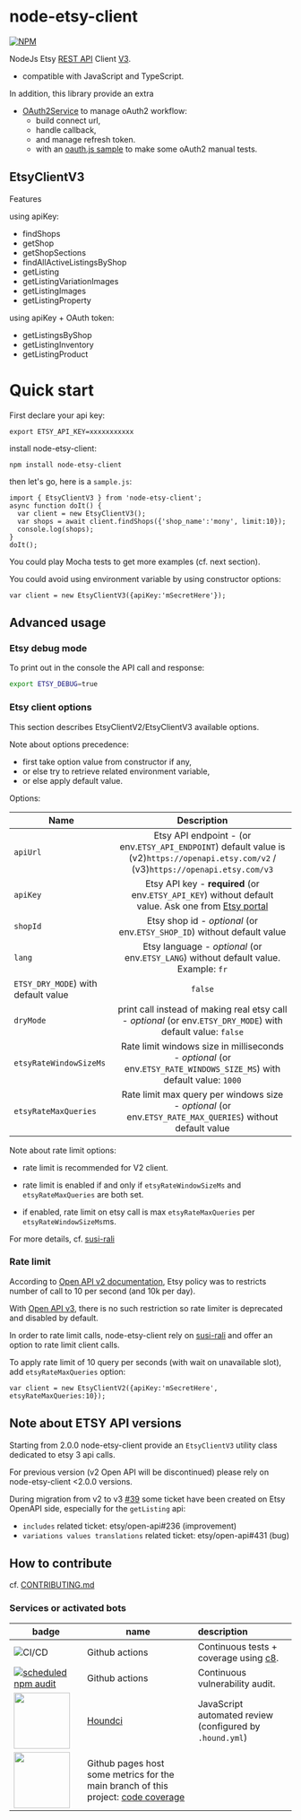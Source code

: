 # node-etsy-client

[![NPM](https://nodei.co/npm/node-etsy-client.png?compact=true)](https://npmjs.org/package/node-etsy-client)

NodeJs Etsy [REST API](https://www.etsy.com/developers/documentation) Client [V3](https://developers.etsy.com/documentation/).

- compatible with JavaScript and TypeScript.

In addition, this library provide an extra 
- [OAuth2Service](./src/OAuth2Service.js) to manage oAuth2 workflow:
  - build connect url, 
  - handle callback, 
  - and manage refresh token.
  - with an [oauth.js sample](src/sample/oauth.js) to make some oAuth2 manual tests.


## EtsyClientV3
Features

using apiKey:
- findShops
- getShop
- getShopSections
- findAllActiveListingsByShop
- getListing
- getListingVariationImages
- getListingImages
- getListingProperty

using apiKey + OAuth token:
- getListingsByShop
- getListingInventory
- getListingProduct

# Quick start

First declare your api key:
```
export ETSY_API_KEY=xxxxxxxxxxx
```

install node-etsy-client:

```
npm install node-etsy-client
```

then let's go, here is a `sample.js`:
```
import { EtsyClientV3 } from 'node-etsy-client';
async function doIt() {
  var client = new EtsyClientV3();
  var shops = await client.findShops({'shop_name':'mony', limit:10});
  console.log(shops);
}
doIt();
```
You could play Mocha tests to get more examples (cf. next section).

You could avoid using environment variable by using constructor options:
```
var client = new EtsyClientV3({apiKey:'mSecretHere'});
```

## Advanced usage


### Etsy debug mode

To print out in the console the API call and response:
```bash
export ETSY_DEBUG=true
```

### Etsy client options
This section describes EtsyClientV2/EtsyClientV3 available options.

Note about options precedence: 
- first take option value from constructor if any, 
- or else try to retrieve related environment variable, 
- or else apply default value.

Options:

| Name      |                                                                   Description                                                                   |
|----------|:-----------------------------------------------------------------------------------------------------------------------------------------------:|
| `apiUrl` |     Etsy API endpoint - (or env.`ETSY_API_ENDPOINT`) default value is (v2)`https://openapi.etsy.com/v2` / (v3)`https://openapi.etsy.com/v3`     |
| `apiKey` | Etsy API key - **required** (or env.`ETSY_API_KEY`) without default value. Ask one from [Etsy portal](https://www.etsy.com/developers/register) |
| `shopId` |                                     Etsy shop id - *optional* (or env.`ETSY_SHOP_ID`) without default value                                     |
| `lang`   |                              Etsy language - *optional* (or env.`ETSY_LANG`) without default value. Example: `fr`                               |
| `ETSY_DRY_MODE`) with default value |                                                                     `false`   |
| `dryMode`   |                  print call instead of making real etsy call - *optional* (or env.`ETSY_DRY_MODE`) with default value: `false`                  |
| `etsyRateWindowSizeMs` |              Rate limit windows size in milliseconds - *optional* (or env.`ETSY_RATE_WINDOWS_SIZE_MS`) with default value: `1000`               |
| `etsyRateMaxQueries` |                    Rate limit max query per windows size - *optional* (or env.`ETSY_RATE_MAX_QUERIES`) without default value                    |

Note about rate limit options:

- rate limit is recommended for V2 client.

- rate limit is enabled if and only if `etsyRateWindowSizeMs` and `etsyRateMaxQueries` are both set.

- if enabled, rate limit on etsy call is max `etsyRateMaxQueries` per `etsyRateWindowSizeMs`ms.

For more details, cf. [susi-rali](https://github.com/creharmony/susi-rali)

### Rate limit
According to [Open API v2 documentation](https://www.etsy.com/developers/documentation/getting_started/api_basics#section_rate_limiting),
Etsy policy was to restricts number of call to 10 per second (and 10k per day).

With [Open API v3](https://developers.etsy.com/documentation/), there is no such restriction so rate limiter is deprecated and disabled by default. 

In order to rate limit calls, node-etsy-client rely on [susi-rali](https://github.com/creharmony/susi-rali)
and offer an option to rate limit client calls.

To apply rate limit of 10 query per seconds (with wait on unavailable slot),
add `etsyRateMaxQueries` option:

```
var client = new EtsyClientV2({apiKey:'mSecretHere', etsyRateMaxQueries:10});
```

## Note about ETSY API versions

Starting from 2.0.0 node-etsy-client provide an `EtsyClientV3` utility class dedicated to etsy 3 api calls.

For previous version (v2 Open API will be discontinued) please rely on node-etsy-client <2.0.0 versions.

During migration from v2 to v3 [#39](https://github.com/creharmony/node-etsy-client/issues/39) some ticket have been created on Etsy OpenAPI side, especially for the `getListing` api:
- `includes` related ticket: etsy/open-api#236 (improvement)
- `variations values translations` related ticket: etsy/open-api#431 (bug)

## How to contribute

cf. [CONTRIBUTING.md](.github/CONTRIBUTING.md)

### Services or activated bots

| badge  | name   | description  |
|--------|-------|:--------|
| ![CI/CD](https://github.com/creharmony/node-etsy-client/workflows/main/badge.svg) |Github actions|Continuous tests + coverage using [c8](https://www.npmjs.com/package/c8).
| [![scheduled npm audit](https://github.com/creharmony/node-etsy-client/actions/workflows/audit.yml/badge.svg)](https://github.com/creharmony/node-etsy-client/actions/workflows/audit.yml) |Github actions|Continuous vulnerability audit.
| [<img src="https://cdn.icon-icons.com/icons2/2148/PNG/512/houndci_icon_132320.png" width="100">](https://houndci.com/)|[Houndci](https://houndci.com/)|JavaScript  automated review (configured by `.hound.yml`)|
|[<img src="https://codetheweb.blog/assets/img/posts/github-pages-free-hosting/cover.png" width="100">](https://creharmony.github.io/node-etsy-client/)| Github pages host some metrics for the main branch of this project: [code coverage](https://creharmony.github.io/node-etsy-client/)
